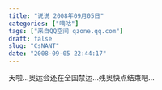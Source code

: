 ```yaml
---
title: "说说 2008年09月05日"
categories: ["嘀咕"]
tags: ["来自QQ空间 qzone.qq.com"]
draft: false
slug: "CsNANT"
date: "2008-09-05 22:44:17"
---
```


天啦...奥运会还在全国禁运...残奥快点结束吧...
